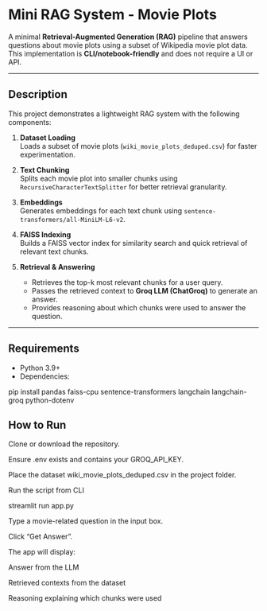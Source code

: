 # Mini RAG System - Movie Plots

A minimal **Retrieval-Augmented Generation (RAG)** pipeline that answers questions about movie plots using a subset of Wikipedia movie plot data.  
This implementation is **CLI/notebook-friendly** and does not require a UI or API.

---

## Description

This project demonstrates a lightweight RAG system with the following components:

1. **Dataset Loading**  
   Loads a subset of movie plots (`wiki_movie_plots_deduped.csv`) for faster experimentation.

2. **Text Chunking**  
   Splits each movie plot into smaller chunks using `RecursiveCharacterTextSplitter` for better retrieval granularity.

3. **Embeddings**  
   Generates embeddings for each text chunk using `sentence-transformers/all-MiniLM-L6-v2`.

4. **FAISS Indexing**  
   Builds a FAISS vector index for similarity search and quick retrieval of relevant text chunks.

5. **Retrieval & Answering**  
   - Retrieves the top-k most relevant chunks for a user query.  
   - Passes the retrieved context to **Groq LLM (ChatGroq)** to generate an answer.  
   - Provides reasoning about which chunks were used to answer the question.


---

## Requirements

- Python 3.9+  
- Dependencies:


pip install pandas faiss-cpu sentence-transformers langchain langchain-groq python-dotenv


## How to Run

Clone or download the repository.

Ensure .env exists and contains your GROQ_API_KEY.

Place the dataset wiki_movie_plots_deduped.csv in the project folder.

Run the script from CLI

streamlit run app.py

Type a movie-related question in the input box.

Click “Get Answer”.

The app will display:

Answer from the LLM

Retrieved contexts from the dataset

Reasoning explaining which chunks were used

